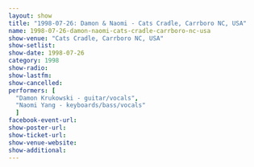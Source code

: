 ```yaml
---
layout: show
title: "1998-07-26: Damon & Naomi - Cats Cradle, Carrboro NC, USA"
name: 1998-07-26-damon-naomi-cats-cradle-carrboro-nc-usa
show-venue: "Cats Cradle, Carrboro NC, USA"
show-setlist: 
show-date: 1998-07-26
category: 1998
show-radio: 
show-lastfm: 
show-cancelled: 
performers: [
  "Damon Krukowski - guitar/vocals",
  "Naomi Yang - keyboards/bass/vocals"
  ]
facebook-event-url: 
show-poster-url: 
show-ticket-url: 
show-venue-website: 
show-additional: 
---
```


